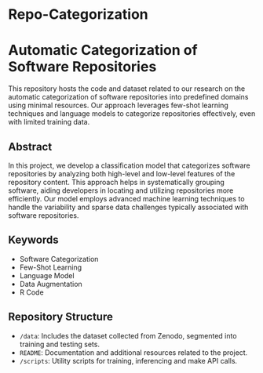 # Repo-Categorization

# Automatic Categorization of Software Repositories

This repository hosts the code and dataset related to our research on the automatic categorization of software repositories into predefined domains using minimal resources. Our approach leverages few-shot learning techniques and language models to categorize repositories effectively, even with limited training data.

## Abstract

In this project, we develop a classification model that categorizes software repositories by analyzing both high-level and low-level features of the repository content. This approach helps in systematically grouping software, aiding developers in locating and utilizing repositories more efficiently. Our model employs advanced machine learning techniques to handle the variability and sparse data challenges typically associated with software repositories.

## Keywords

- Software Categorization
- Few-Shot Learning
- Language Model
- Data Augmentation
- R Code

## Repository Structure

- `/data`: Includes the dataset collected from Zenodo, segmented into training and testing sets.
- `README`: Documentation and additional resources related to the project.
- `/scripts`: Utility scripts for training, inferencing and make API calls.

